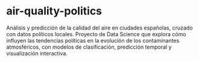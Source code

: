 # air-quality-politics
Análisis y predicción de la calidad del aire en ciudades españolas, cruzado con datos políticos locales. Proyecto de Data Science que explora cómo influyen las tendencias políticas en la evolución de los contaminantes atmosféricos, con modelos de clasificación, predicción temporal y visualización interactiva.

